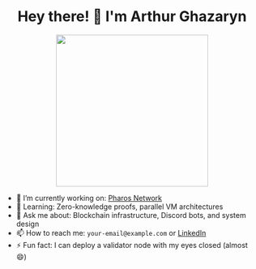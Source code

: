 <h1 align="center">Hey there! 👋 I'm Arthur Ghazaryn</h1>

<p align="center">
  <img src="https://media.giphy.com/media/du3J3cXyzhj75IOgvA/giphy.gif" width="300"/>
</p>

- 🔭 I’m currently working on: [Pharos Network](https://pharos.network)
- 🌱 Learning: Zero-knowledge proofs, parallel VM architectures
- 💬 Ask me about: Blockchain infrastructure, Discord bots, and system design
- 📫 How to reach me: `your-email@example.com` or [LinkedIn](https://linkedin.com/in/yourprofile)
- ⚡ Fun fact: I can deploy a validator node with my eyes closed (almost 😄)
